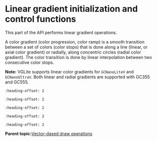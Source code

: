 # Linear gradient initialization and control functions

This part of the API performs linear gradient operations.

A color gradient \(color progression, color ramp\) is a smooth transition between a set of colors \(color stops\) that is done along a line \(linear, or axial color gradient\) or radially, along concentric circles \(radial color gradient\). The color transition is done by linear interpolation between two consecutive color stops.



**Note:** VGLite supports linear color gradients for `GCNanoLiteV` and `GCNanoUltraV`. Both linear and radial gradients are supported with GC355 and GC555.


```{include} ../topics/vg_lite_init_grad_function.md
:heading-offset: 2
```

```{include} ../topics/vg_lite_clear_grad_function.md
:heading-offset: 2
```

```{include} ../topics/vg_lite_set_grad_function.md
:heading-offset: 2
```

```{include} ../topics/vg_lite_get_grad_matrix_function.md
:heading-offset: 2
```

```{include} ../topics/vg_lite_update_grad_function.md
:heading-offset: 2
```

**Parent topic:**[Vector-dased draw operations](../topics/vector-dased_draw_operations.md)

